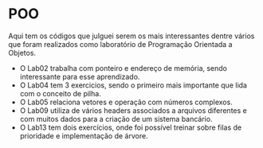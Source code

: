 # POO
Aqui tem os códigos que julguei serem os mais interessantes dentre vários que foram realizados como laboratório de Programação Orientada a Objetos.

<ul>
<li>O Lab02 trabalha com ponteiro e endereço de memória, sendo interessante para esse aprendizado.</li>
<li>O Lab04 tem 3 exercicios, sendo o primeiro mais importante que lida com o conceito de pilha.</li>
<li>O Lab05 relaciona vetores e operação com números complexos.</li>
<li>O Lab09 utiliza de vários headers associados a arquivos diferentes e com muitos dados para a criação de um sistema bancário.</li>
<li>O Lab13 tem dois exercícios, onde foi possível treinar sobre filas de prioridade e implementação de árvore.</li>
</ul>
